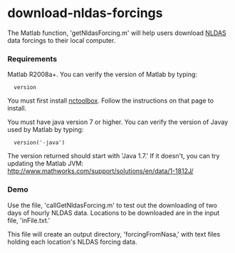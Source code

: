 # download-nldas-forcings
The Matlab function, 'getNldasForcing.m' will help users download [NLDAS](http://ldas.gsfc.nasa.gov/nldas/) data forcings to their local computer.

### Requirements

Matlab R2008a+. You can verify the version of Matlab by typing:

      version

You must first install [nctoolbox](https://github.com/nctoolbox/nctoolbox). Follow the instructions on that page to install.

You must have java version 7 or higher. You can verify the version of Javay used by Matlab by typing:

      version('-java')

The version returned should start with 'Java 1.7.' If it doesn't, you can try updating the Matlab JVM: http://www.mathworks.com/support/solutions/en/data/1-1812J/

### Demo

Use the file, 'callGetNldasForcing.m' to test out the downloading of two days of hourly NLDAS data. Locations to be downloaded are in the input file, 'inFile.txt.'

This file will create an output directory, 'forcingFromNasa,' with text files holding each location's NLDAS forcing data.
